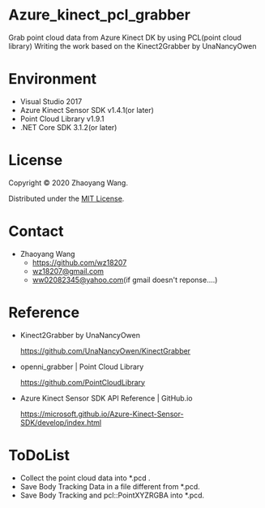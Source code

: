 # Azure_kinect_pcl_grabber

Grab point cloud data from Azure Kinect DK by using PCL(point cloud library)
Writing the work based on the Kinect2Grabber by UnaNancyOwen

# Environment

* Visual Studio 2017
* Azure Kinect Sensor SDK v1.4.1(or later) 
* Point Cloud Library v1.9.1
* .NET Core SDK 3.1.2(or later)

# License

Copyright © 2020 Zhaoyang Wang.

Distributed under the [MIT License](http://www.opensource.org/licenses/mit-license.php).

# Contact

* Zhaoyang Wang
  - https://github.com/wz18207
  - wz18207@gmail.com
  - ww02082345@yahoo.com(if gmail doesn't reponse....)

# Reference

* Kinect2Grabber by UnaNancyOwen

  https://github.com/UnaNancyOwen/KinectGrabber

* openni_grabber | Point Cloud Library

  https://github.com/PointCloudLibrary

* Azure Kinect Sensor SDK API Reference | GitHub.io

  https://microsoft.github.io/Azure-Kinect-Sensor-SDK/develop/index.html

# ToDoList

* Collect the point cloud data into *.pcd .
* Save Body Tracking Data in a file different from *.pcd.
* Save Body Tracking and pcl::PointXYZRGBA into *.pcd.
